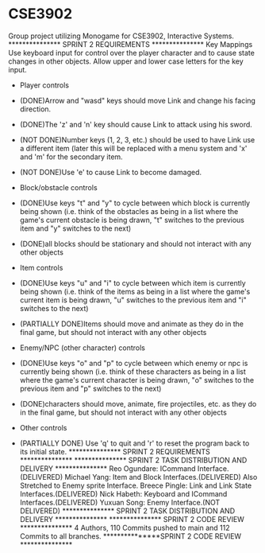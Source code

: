 # CSE3902
Group project utilizing Monogame for CSE3902, Interactive Systems.
*************** SPRINT 2 REQUIREMENTS ***************
Key Mappings
Use keyboard input for control over the player character and to cause state changes in other objects. Allow upper and lower case letters for the key input.
* Player controls
* (DONE)Arrow and "wasd" keys should move Link and change his facing direction.
* (DONE)The 'z' and 'n' key should cause Link to attack using his sword.
* (NOT DONE)Number keys (1, 2, 3, etc.) should be used to have Link use a different item (later this will be replaced with a menu system and 'x' and 'm' for the secondary item.
* (NOT DONE)Use 'e' to cause Link to become damaged.

* Block/obstacle controls
* (DONE)Use keys "t" and "y" to cycle between which block is currently being shown (i.e. think of the obstacles as being in a list where the game's current obstacle is being drawn, "t" switches to the previous item and "y" switches to the next)
* (DONE)all blocks should be stationary and should not interact with any other objects

* Item controls
* (DONE)Use keys "u" and "i" to cycle between which item is currently being shown (i.e. think of the items as being in a list where the game's current item is being drawn, "u" switches to the previous item and "i" switches to the next)
* (PARTIALLY DONE)Items should move and animate as they do in the final game, but should not interact with any other objects

* Enemy/NPC (other character) controls
* (DONE)Use keys "o" and "p" to cycle between which enemy or npc is currently being shown (i.e. think of these characters as being in a list where the game's current character is being drawn, "o" switches to the previous item and "p" switches to the next)
* (DONE)characters should move, animate, fire projectiles, etc. as they do in the final game, but should not interact with any other objects

* Other controls
* (PARTIALLY DONE) Use 'q' to quit and 'r' to reset the program back to its initial state.
*************** SPRINT 2 REQUIREMENTS ***************
*************** SPRINT 2 TASK DISTRIBUTION AND DELIVERY ***************
Reo Ogundare: ICommand Interface.(DELIVERED)
Michael Yang: Item and Block Interfaces.(DELIVERED) Also Stretched to Enemy sprite Interface.
Breece Pingle: Link and Link State Interfaces.(DELIVERED)
Nick Habeth: Keyboard and ICommand Interfaces.(DELIVERED)
Yuxuan Song: Enemy Interface.(NOT DELIVERED)
*************** SPRINT 2 TASK DISTRIBUTION AND DELIVERY ***************
*************** SPRINT 2 CODE REVIEW ***************
4 Authors, 110 Commits pushed to main and 112 Commits to all branches.
***************SPRINT 2 CODE REVIEW ***************
